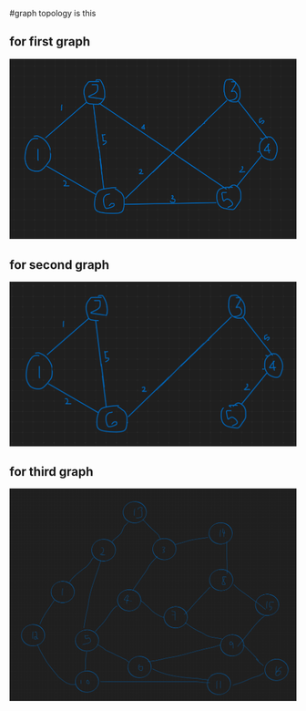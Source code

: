 #graph topology is this
## for first graph
![graph](./photos/graph.png)


## for second graph
![graphTwo](./photos/graphTwo.png)

## for third graph
![graphTwo](./photos/graphThree.png)

